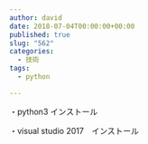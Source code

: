 ```yaml
---
author: david
date: 2018-07-04T00:00:00+00:00
published: true
slug: "562"
categories:
  - 技術
tags:
  - python

---
```

・python3 インストール

・visual studio 2017　インストール